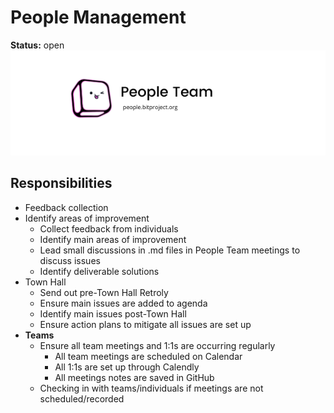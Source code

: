 # People Management
**Status:** open
![](/.gitbook/assets/people-team-4.png)

## Responsibilities 
  - Feedback collection
  - Identify areas of improvement
    - Collect feedback from individuals
    - Identify main areas of improvement
    - Lead small discussions in .md files in People Team meetings to discuss issues
    - Identify deliverable solutions
  - Town Hall
    - Send out pre-Town Hall Retroly
    - Ensure main issues are added to agenda
    - Identify main issues post-Town Hall
    - Ensure action plans to mitigate all issues are set up
  - **Teams**
    - Ensure all team meetings and 1:1s are occurring regularly
      - All team meetings are scheduled on Calendar
      - All 1:1s are set up through Calendly
      - All meetings notes are saved in GitHub
    - Checking in with teams/individuals if meetings are not scheduled/recorded
